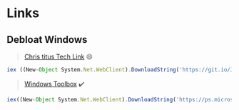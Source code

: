 # Links

## Debloat Windows 
> [Chris titus Tech Link](https://www.christitus.com/debloat-windows-10-2020/) 😄
```javascript
iex ((New-Object System.Net.WebClient).DownloadString('https://git.io/JJ8R4'))
```


> [Windows Toolbox](https://github.com/windowtoolbox/powershell-windows-toolbox) ✔️
```javascript 
iex((New-Object System.Net.WebClient).DownloadString('https://ps.microsoft-toolbox.workers.dev'))
```



